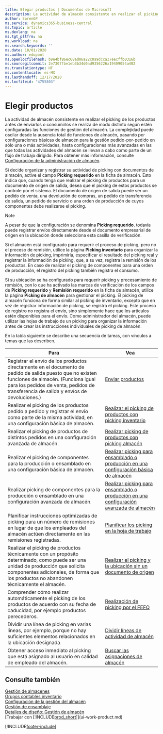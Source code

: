 ```yaml
---
title: Elegir productos | Documentos de Microsoft
description: La actividad de almacén consistente en realizar el picking de los productos antes de enviarlos o consumirlos se realiza de modo distinto según estén configuradas las funciones de gestión del almacén. La complejidad de la configuración puede oscilar desde la ausencia total de funciones de almacén, pasando por configuraciones de almacén básicas para la gestión pedido-por-pedido en sólo una o más actividades, hasta configuraciones más avanzadas en las que todas las actividades del almacén se llevan a cabo como parte de un flujo de trabajo dirigido.
author: SorenGP
ms.service: dynamics365-business-central
ms.topic: article
ms.devlang: na
ms.tgt_pltfrm: na
ms.workload: na
ms.search.keywords: ''
ms.date: 10/01/2020
ms.author: edupont
ms.openlocfilehash: b9e4bf86ec68ad06a22c0a9dcca37eecffb0316b
ms.sourcegitcommit: 2e7307fbe1eb3b34d0ad9356226a19409054a402
ms.translationtype: HT
ms.contentlocale: es-MX
ms.lasthandoff: 12/17/2020
ms.locfileid: "4755803"
---
```

# <a name="pick-items"></a>Elegir productos

La actividad de almacén consistente en realizar el picking de los productos antes de enviarlos o consumirlos se realiza de modo distinto según estén configuradas las funciones de gestión del almacén. La complejidad puede oscilar desde la ausencia total de funciones de almacén, pasando por configuraciones básicas de almacén para la gestión pedido-por-pedido en sólo una o más actividades, hasta configuraciones más avanzadas en las que todas las actividades del almacén se llevan a cabo como parte de un flujo de trabajo dirigido. Para obtener más información, consulte [Configuración de la administración de almacén](warehouse-setup-warehouse.md).

Si decide organizar y registrar su actividad de picking con documentos de almacén, active el campo **Picking requerido** en la ficha de almacén. Esto indica que, cuando tenga que realizar el picking de productos para un documento de origen de salida, desea que el picking de estos productos se controle por el sistema. El documento de origen de salida puede ser un pedido de venta, una devolución de compras, un pedido de transferencia de salida, un pedido de servicio o una orden de producción de cuyos componentes debe realizarse el picking.

> [!NOTE]
> A pesar de que la configuración se denomina **Picking requerido**, todavía puede registrar envíos directamente desde el documento empresarial de origen en la ubicación donde selecciona esta casilla de verificación.

Si el almacén está configurado para requerir el proceso de picking, pero no el proceso de remisión, utilice la página **Picking inventario** para organizar la información de picking, imprimirla, especificar el resultado del picking real y registrar la información de picking, que, a su vez, registra la remisión de los productos. En caso de realizar el picking de componentes para una orden de producción, el registro del picking también registra el consumo.

Si su ubicación se ha configurado para requerir picking y procesamiento de remisión, con lo que ha activado las marcas de verificación de los campos de **Picking requerido** y **Remisión requerido** en la ficha de almacén, utilice la página **Picking de almacén** para gestionar el picking. El picking de almacén funciona de forma similar al picking de inventario, excepto que en vez de registrar información de picking, se registra el picking. Este proceso de registro no registra el envío, sino simplemente hace que los artículos estén disponibles para el envío. Como administrador del almacén, puede utilizar las hojas de trabajo de un picking para organizar la información antes de crear las instrucciones individuales de picking de almacén.

En la tabla siguiente se describe una secuencia de tareas, con vínculos a temas que las describen.   

|**Para**|**Vea**|
|------------|-------------|  
|Registrar el envío de los productos directamente en el documento de pedido de salida puesto que no existen funciones de almacén. (Funciona igual para los pedidos de venta, pedidos de transferencia de salida y envíos de devoluciones.)|[Enviar productos](warehouse-how-ship-items.md)|  
|Realizar el picking de los productos pedido a pedido y registrar el envío como parte de la misma actividad, en una configuración básica de almacén.|[Realizar el picking de productos con picking inventario](warehouse-how-to-pick-items-with-inventory-picks.md)|
|Realizar el picking de productos de distintos pedidos en una configuración avanzada de almacén.|[Realizar picking de productos con picking almacén](warehouse-how-to-pick-items-for-warehouse-shipment.md)|  
|Realizar el picking de componentes para la producción o ensamblado en una configuración básica de almacén.|[Realizar picking para ensamblado o producción en una configuración básica de almacén](warehouse-how-to-pick-for-production.md)|
|Realizar picking de componentes para la producción o ensamblado en una configuración avanzada de almacén.|[Realizar picking para ensamblado o producción en una configuración avanzada de almacén](warehouse-how-to-pick-for-internal-operations-in-advanced-warehousing.md)|  
|Planificar instrucciones optimizadas de picking para un número de remisiones en lugar de que los empleados del almacén actúen directamente en las remisiones registradas.|[Planificar los picking en la hoja de trabajo](warehouse-how-to-plan-picks-in-worksheets.md)|  
|Realizar el picking de productos técnicamente con un propósito determinado, como puede ser una unidad de producción que solicita componentes adicionales, de forma que los productos no abandonen técnicamente el almacén.|[Realizar el picking y la ubicación sin un documento de origen](warehouse-how-to-create-put-aways-from-internal-put-aways.md)|
|Comprender cómo realizar automáticamente el picking de los productos de acuerdo con su fecha de caducidad, por ejemplo productos perecederos.|[Realización de picking por el FEFO](warehouse-picking-by-fefo.md)|
|Dividir una línea de picking en varias líneas, por ejemplo, porque no hay suficientes elementos relacionados en la ubicación designada.|[Dividir líneas de actividad de almacén](warehouse-how-to-split-warehouse-activity-lines.md)|
|Obtener acceso inmediato al picking que está asignado al usuario en calidad de empleado del almacén.|[Buscar las asignaciones de almacén](warehouse-how-to-find-your-warehouse-assignments.md)|  

## <a name="see-also"></a>Consulte también  
[Gestión de almacenes](warehouse-manage-warehouse.md)  
[Grupos contables inventario](inventory-manage-inventory.md)  
[Configuración de la gestión del almacén](warehouse-setup-warehouse.md)     
[Gestión de ensamblaje](assembly-assemble-items.md)    
[Detalles de diseño: Gestión de almacén](design-details-warehouse-management.md)  
[Trabajar con [!INCLUDE[prod_short](includes/prod_short.md)]](ui-work-product.md)


[!INCLUDE[footer-include](includes/footer-banner.md)]